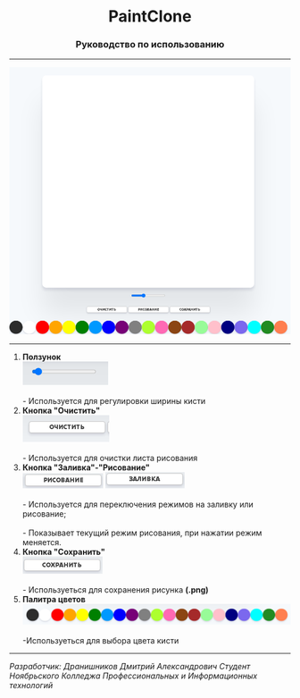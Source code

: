 
<h1 align="center"> PaintClone </h1>
<h3 align="center"> Руководство по использованию </h3>

---

![Визуализация](paintclone.png)

---

1)  <b>Ползунок</b>
<br>![Визуализация](Slider.png)</br>
<br>- Используется для регулировки ширины кисти</br>
2) <b> Кнопка "Очистить"</b>
<br>![Визуализация](Clear.png)</br>
<br>- Используется для очистки листа рисования</br>
3) <b> Кнопка "Заливка"-"Рисование"</b>
<br>![Визуализация](Draving.png) ![Визуализация](Pouring.png)</br>
<br>- Используется для переключения режимов на заливку или рисование;</br>
<br>- Показывает текущий режим рисования, при нажатии режим меняется.</br>
4) <b> Кнопка "Сохранить"</b>
<br>![Визуализация](Save.png)</br>
<br>- Используеться для сохранения рисунка <b>(.png)</b></br>
5) <b>Палитра цветов</b>
<br>![Визуализация](Palette.png)</br>
<br>-Используеться для выбора цвета кисти</br>
___
<i>Разработчик: Дранишников Дмитрий Александрович
Студент Ноябрьского Колледжа Профессиональных и Информационных технологий
</i>
